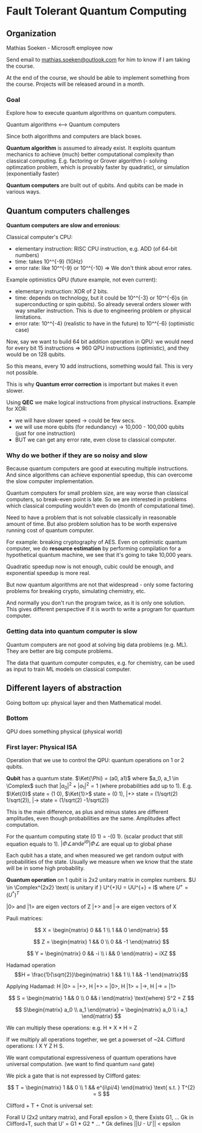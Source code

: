# Fault Tolerant Quantum Computing

## Organization

Mathias Soeken - Microsoft employee now

Send email to [mathias.soeken@outlook.com](mailto:mathias.soeken@outlook.com) for him to know if I am taking the course.

At the end of the course, we should be able to implement something from the course. Projects will be released around in a month.

### Goal

Explore how to execute quantum algorithms on quantum computers.

Quantum algorithms <--> Quantum computers

Since both algorithms and computers are black boxes.

**Quantum algorithm** is assumed to already exist. It exploits quantum mechanics to achieve (much) better computational complexity than classical computing. E.g. factoring or Grover algorithm (- solving optimzation problem, which is provably faster by quadratic), or simulation (exponentially faster)

**Quantum computers** are built out of qubits. And qubits can be made in various ways.

## Quantum computers challenges

**Quantum computers are slow and erronious**:

Classical computer's CPU:

- elementary instruction: RISC CPU instruction, e.g. ADD (of 64-bit numbers)
- time: takes 10^^{-9} (1GHz)
- error rate: like 10^^{-9} or 10^^{-10} => We don't think about error rates.

Example optimistics QPU (future example, not even current):

- elementary instruction: XOR of 2 bits.
- time: depends on technology, but it could be 10^^{-3} or 10^^{-6}s (in superconducting or spin qubits). So already several orders slower with way smaller instruction. This is due to engineering problem or physical limitations.
- error rate: 10^^{-4} (realistic to have in the future) to 10^^{-6} (optimistic case)

Now, say we want to build 64 bit addition operation in QPU: we would need for every bit 15 instructions => 960 QPU instructions (optimistic), and they would be on 128 qubits.

So this means, every 10 add instructions, something would fail. This is very not possible.

This is why **Quantum error correction** is important but makes it even slower.

Using **QEC** we make logical instructions from physical instructions. Example for XOR:

- we will have slower speed -> could be few secs.
- we will use more qubits (for redundancy) -> 10,000 - 100,000 qubits (just for one instruction)
- BUT we can get any error rate, even close to classical computer.

### Why do we bother if they are so noisy and slow

Because quantum computers are good at executing multiple instructions. And since algorithms can achieve exponential speedup, this can overcome the slow computer implementation.

Quantum computers for small problem size, are way worse than classical computers, so break-even point is late.
So we are interested in problems which classical computing wouldn't even do (month of computational time).

Need to have a problem that is not solvable classically in reasonable amount of time. But also problem solution has to be worth expensive running cost of quantum computer.

For example: breaking cryptography of AES. Even on optimistic quantum computer, we do **resource estimation** by performing compilation for a hypothetical quantum machine, we see that it's going to take 10,000 years.

Quadratic speedup now is not enough, cubic could be enough, and exponential speedup is more real.

But now quantum algorithms are not that widespread - only some factoring problems for breaking crypto, simulating chemistry, etc.

And normally you don't run the program twice, as it is only one solution. This gives different perspective if it is worth to write a program for quantum computer.

### Getting data into quantum computer is slow

Quantum computers are not good at solving big data problems (e.g. ML). They are better are big compute problems.

The data that quantum computer computes, e.g. for chemistry, can be used as input to train ML models on classical computer.

## Different layers of abstraction

Going bottom up: physical layer and then Mathematical model.

### Bottom

QPU does something physical (physical world)

### First layer: **Physical ISA**

Operation that we use to control the QPU: quantum operations on 1 or 2 qubits.

**Qubit** has a quantum state. $\Ket{\Phi} = (a0, a1)$ where $a_0, a_1 \in \Complex$ such that $|a_0|^{2} + |a_1|^{2} = 1$ (where probabilities add up to 1).
E.g. $\Ket{0}$ state = (1 0), $\Ket{1}>$ state = (0 1), |+> state = (1/sqrt(2) 1/sqrt(2)), |-> state = (1/sqrt(2) -1/sqrt(2))

This is the main difference, as plus and minus states are different amplitudes, even though probabilities are the same. Amplitudes affect computation.

For the quantum computing state (0 1) = -(0 1). (scalar product that still equation equals to 1). $|\Phi\angle \text{and} e^{i\Theta}|\Phi\angle$ are equal up to global phase

Each qubit has a state, and when measured we get random output with probabilities of the state. Usually we measure when we know that the state will be in some high probability.

**Quantum operation** on 1 qubit is 2x2 unitary matrix in complex numbers.
$U \in \Complex^{2x2} \text{ is unitary if } U^{+}U = UU^{+} = I$ where $U^{+} = (U^{*})^{T}$

|0> and |1> are eigen vectors of Z
|+> and |-> are eigen vectors of X

Pauli matrices:

$$
X = \begin{matrix}
    0 && 1 \\
    1 && 0
\end{matrix}
$$

$$
Z = \begin{matrix}
    1 && 0 \\
    0 && -1
\end{matrix}
$$

$$
Y = \begin{matrix}
    0 && -i \\
    i && 0
\end{matrix} = iXZ
$$

Hadamad operation $$H = \frac{1}{\sqrt{2}}\begin{matrix}
    1 && 1 \\
    1 && -1
\end{matrix}$$

Applying Hadamad: H |0> = |+>, H |+> = |0>, H |1> = |->, H |-> = |1>

$$
S = \begin{matrix}
    1 && 0 \\
    0 && i
\end{matrix} \text{where} S^2 = Z
$$

$$
S\begin{matrix}
    a_0 \\
    a_1
\end{matrix} = \begin{matrix}
    a_0 \\
    i a_1
\end{matrix}
$$

We can multiply these operations: e.g. H \* X \* H = Z

If we multiply all operations together, we get a powerset of ~24. Clifford operations: I X Y Z H S.

We want computational expressiveness of quantum operations have universal computation. (we want to find quantum `nand` gate)

We pick a gate that is not expressed by Clifford gates:

$$
T = \begin{matrix}
    1 && 0 \\
    1 && e^{i\pi/4}
\end{matrix}  \text{ s.t. } T^{2} = S
$$

Clifford + T + Cnot is universal set:

Forall U (2x2 unitary matrix), and Forall epsilon > 0, there Exists G1, ... Gk in Clifford+T, such that U' = G1 \* G2 \* ... \* Gk defines ||U - U'|| < epsilon
